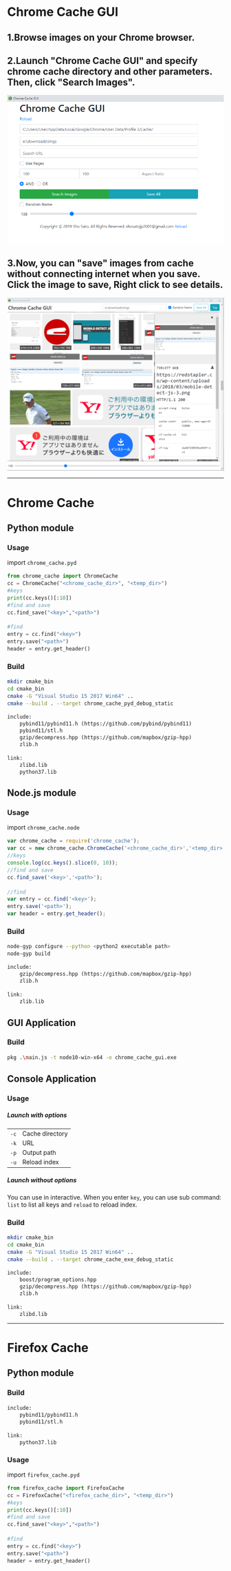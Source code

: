 # Chrome Cache GUI
## 1.Browse images on your Chrome browser.
## 2.Launch "Chrome Cache GUI" and specify chrome cache directory and other parameters. Then, click "Search Images".
![](./README/005.png)
## 3.Now, you can "save" images from cache without connecting internet when you save. Click the image to save, Right click to see details.
![](./README/004.png)


<hr>

# Chrome Cache
## Python module
### Usage
import `chrome_cache.pyd`
```python
from chrome_cache import ChromeCache
cc = ChromeCache("<chrome_cache_dir>", "<temp_dir>")
#keys
print(cc.keys()[:10])
#find and save
cc.find_save("<key>","<path>")

#find
entry = cc.find("<key>")
entry.save("<path>")
header = entry.get_header()
```

### Build
```sh
mkdir cmake_bin
cd cmake_bin
cmake -G "Visual Studio 15 2017 Win64" ..
cmake --build . --target chrome_cache_pyd_debug_static
```
```
include:
    pybind11/pybind11.h (https://github.com/pybind/pybind11)
    pybind11/stl.h
    gzip/decompress.hpp (https://github.com/mapbox/gzip-hpp)
    zlib.h

link:
    zlibd.lib
    python37.lib
```

## Node.js module
### Usage
import `chrome_cache.node`
```js
var chrome_cache = require('chrome_cache');
var cc = new chrome_cache.ChromeCache('<chrome_cache_dir>','<temp_dir>');
//keys
console.log(cc.keys().slice(0, 10));
//find and save
cc.find_save('<key>','<path>');

//find
var entry = cc.find('<key>');
entry.save('<path>');
var header = entry.get_header();
```

### Build
```sh
node-gyp configure --python <python2 executable path>
node-gyp build
```
```
include:
    gzip/decompress.hpp (https://github.com/mapbox/gzip-hpp)
    zlib.h

link:
    zlib.lib
```

## GUI Application
### Build
```sh
pkg .\main.js -t node10-win-x64 -o chrome_cache_gui.exe
```

## Console Application
### Usage
##### Launch with options
|          |                 |
| -------- | --------------- |
| `-c` | Cache directory       |
| `-k` | URL             |
| `-p` | Output path            |
| `-u` | Reload index |
##### Launch without options
You can use in interactive. When you enter `key`, you can use sub command: `list` to list all keys and `reload` to reload index.  
### Build
```sh
mkdir cmake_bin
cd cmake_bin
cmake -G "Visual Studio 15 2017 Win64" ..
cmake --build . --target chrome_cache_exe_debug_static
```
```
include:
    boost/program_options.hpp
    gzip/decompress.hpp (https://github.com/mapbox/gzip-hpp)
    zlib.h

link:
    zlibd.lib
```


<hr>

# Firefox Cache
## Python module
### Build
```
include:
    pybind11/pybind11.h
    pybind11/stl.h

link:
    python37.lib
```

### Usage
import `firefox_cache.pyd`
```python
from firefox_cache import FirefoxCache
cc = FirefoxCache("<firefox_cache_dir>", "<temp_dir>")
#keys
print(cc.keys()[:10])
#find and save
cc.find_save("<key>","<path>")

#find
entry = cc.find("<key>")
entry.save("<path>")
header = entry.get_header()
```